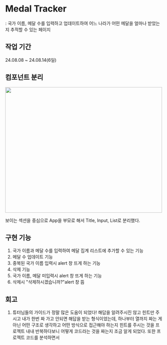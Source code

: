 # Medal Tracker
 : 국가 이름, 메달 수를 입력하고 업데이트하여 어느 나라가 어떤 메달을 얼마나 받았는지 추적할 수 있는 페이지

## 작업 기간
24.08.08 ~ 24.08.14(6일)

## 컴포넌트 분리
<img src="https://github.com/user-attachments/assets/d301f5a7-9805-4c09-a632-57caf458c9b2" width="500" height="400">

보이는 섹션을 중심으로 App을 부모로 해서 Title, Input, List로 분리했다. 

## 구현 기능
1. 국가 이름과 메달 수를 입력하여 메달 집계 리스트에 추가할 수 있는 기능
2. 메달 수 업데이트 기능
3. 중복된 국가 이름 입력시 alert 창 뜨게 하는 기능
4. 삭제 기능
5. 국가 이름, 메달 미입력시 alert 창 뜨게 하는 기능
6. 삭제시 "삭제하시겠습니까?"alert 창 뜸



## 회고
1. 튜터님들의 가이드가 정말 많은 도움이 되었다! 해답을 알려주시진 않고 힌트만 주시고 내가 한번 짜 가고 안되면 해답을 받는 형식이었는데, 하나부터 열까지 짜는 게 아닌 어떤 구조로 생각하고 어떤 방식으로 접근해야 하는지 힌트를 주시는 것을 프로젝트 내내 반복하다보니 어떻게 코드라는 것을 짜는지 조금 알게 되었다. 또한 프로젝트 코드를 분석하면서 
